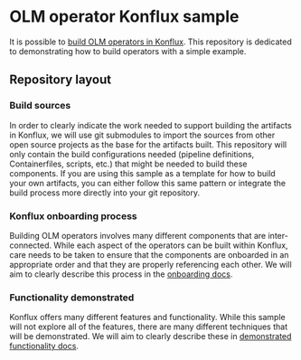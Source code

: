 # OLM operator Konflux sample

It is possible to [build OLM operators in Konflux](https://konflux-ci.dev/docs/advanced-how-tos/building-olm/). This repository is dedicated to demonstrating how to build operators with a simple example.

## Repository layout

### Build sources

In order to clearly indicate the work needed to support building the artifacts in Konflux, we will use git submodules to import the sources from other open source projects as the base for the artifacts built. This repository will only contain the build configurations needed (pipeline definitions, Containerfiles, scripts, etc.) that might be needed to build these components. If you are using this sample as a template for how to build your own artifacts, you can either follow this same pattern or integrate the build process more directly into your git repository.

### Konflux onboarding process

Building OLM operators involves many different components that are inter-connected. While each aspect of the operators can be built within Konflux, care needs to be taken to ensure that the components are onboarded in an appropriate order and that they are properly referencing each other. We will aim to clearly describe this process in the [onboarding docs](docs/konflux-onboarding.md).

### Functionality demonstrated

Konflux offers many different features and functionality. While this sample will not explore all of the features, there are many different techniques that will be demonstrated. We will aim to clearly describe these in [demonstrated functionality docs](docs/functionality-demonstrated.md).